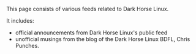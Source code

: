 This page consists of various feeds related to Dark Horse Linux.

It includes:

* official announcements from Dark Horse Linux's public feed
* unofficial musings from the blog of the Dark Horse Linux BDFL, Chris Punches.
